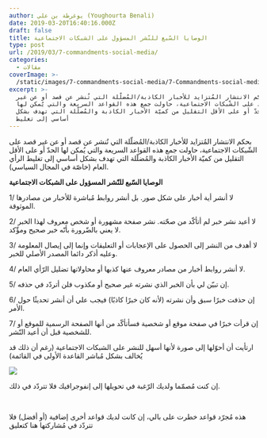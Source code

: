 ```yaml
---
author: يوغرطة بن علي (Youghourta Benali)
date: 2019-03-20T16:40:16.000Z
draft: false
title: الوصايا السّبع للنّشر المسؤول على الشبكات الاجتماعية
type: post
url: /2019/03/7-commandments-social-media/
categories:
  - مقالات
coverImage: >-
  /static/images/7-commandments-social-media/7-Commandments-social-media-1024x966.jpg
excerpt: >-
  بحكم الانتشار المُتزايد للأخبار الكاذبة/المُضلّلة التي تُنشر عن قصد أو عن غير
  قصد على الشّبكات الاجتماعية، حاولت جمع هذه القواعد السريعة والتي يُمكن لها
  الحدّ أو على الأقل التقليل من كميّة الأخبار الكاذبة والمُضلّلة التي تهدف بشكل
  أساسي إلى تغليط
---
```

بحكم الانتشار المُتزايد للأخبار الكاذبة/المُضلّلة التي تُنشر عن قصد أو عن غير قصد على الشّبكات الاجتماعية، حاولت جمع هذه القواعد السريعة والتي يُمكن لها الحدّ أو على الأقل التقليل من كميّة الأخبار الكاذبة والمُضلّلة التي تهدف بشكل أساسي إلى تغليط الرأي العام (خاصّة في المجال السياسي).

**الوصايا السّبع للنّشر المسؤول على الشبكات الاجتماعية**

1/ لا أنشر أية أخبار على شكل صور. بل أنشر روابط مُباشرة للأخبار من مصادرها الموثوقة.

2/ لا أعيد نشر خبر لم أتأكّد من صحّته. نشر صفحة مشهورة أو شخص معروف لهذا الخبر لا يعني بالضّرورة بأنّه خبر صحيح ومؤّكد.

3/ لا أهدف من النشر إلى الحصول على الإعجابات أو التعليقات وإنما إلى إيصال المعلومة وعليه أذكر دائما المصدر الأصلي للخبر.

4/ لا أنشر روابط أخبار من مصادر معروف عنها كذبها أو محاولاتها تضليل الرّأي العام.

5/ إن تبيّن لي بأن الخبر الذي نشرته غير صحيح أو مكذوب فلن أتردّد في حذفه.

6/ إن حذفت خبرًا سبق وأن نشرته (لأنه كان خبرًا كاذبًا) فيجب علي أن أنشر تحديثًا حول الأمر.

7/ إن قرأت خبرًا في صفحة موقع أو شخصية فسأتأكّد من أنها الصفحة الرسمية للموقع أو للشخصية قبل أن أعيد النّشر.

ارتأيت أن أحوّلها إلى صورة لأنها أسهل للنشر على الشبكات الاجتماعية (رغم أن ذلك قد يُخالف بشكل مُباشر القاعدة الأولى في القائمة)

![](/static/images/7-commandments-social-media/7-Commandments-social-media-1024x966.jpg)

إن كنت مُصمّما ولديك الرّغبة في تحويلها إلى إنفوجرافيك فلا تتردّد في ذلك.

 

هذه مُجرّد قواعد خطرت على بالي، إن كانت لديك قواعد أخرى إضافية (أو أفضل) فلا تتردّد في مُشاركتها هنا كتعليق
